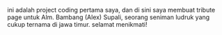 ini adalah project coding pertama saya, dan di sini saya membuat tribute page untuk
Alm. Bambang (Alex) Supali, seorang seniman ludruk yang cukup ternama di jawa timur.
selamat menikmati!
